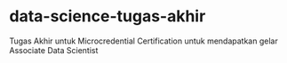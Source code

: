 # data-science-tugas-akhir
 Tugas Akhir untuk Microcredential Certification untuk mendapatkan gelar Associate Data Scientist
